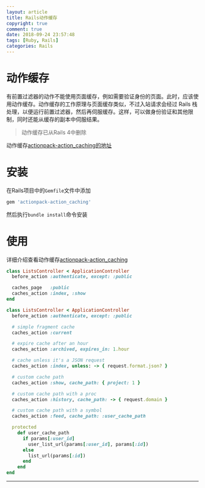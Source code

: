 ```yaml
---
layout: article
title: Rails动作缓存
copyright: true
comment: true
date: 2018-09-24 23:57:48
tags: [Ruby, Rails]
categories: Rails
---
```


动作缓存
======

有前置过滤器的动作不能使用页面缓存，例如需要验证身份的页面。此时，应该使用动作缓存。动作缓存的工作原理与页面缓存类似，不过入站请求会经过 Rails 栈处理，以便运行前置过滤器，然后再伺服缓存。这样，可以做身份验证和其他限制，同时还能从缓存的副本中伺服结果。



> 动作缓存已从Rails 4中删除


动作缓存[actionpack-action_caching的地址](https://github.com/rails/actionpack-action_caching)

<!-- more -->

安装
======

在Rails项目中的`Gemfile`文件中添加

``` ruby
gem 'actionpack-action_caching'
```

然后执行`bundle install`命令安装

使用
=======

详细介绍查看动作缓存[actionpack-action_caching](https://github.com/rails/actionpack-action_caching)

``` ruby
class ListsController < ApplicationController
  before_action :authenticate, except: :public

  caches_page   :public
  caches_action :index, :show
end
```

``` ruby
class ListsController < ApplicationController
  before_action :authenticate, except: :public

  # simple fragment cache
  caches_action :current

  # expire cache after an hour
  caches_action :archived, expires_in: 1.hour

  # cache unless it's a JSON request
  caches_action :index, unless: -> { request.format.json? }

  # custom cache path
  caches_action :show, cache_path: { project: 1 }

  # custom cache path with a proc
  caches_action :history, cache_path: -> { request.domain }

  # custom cache path with a symbol
  caches_action :feed, cache_path: :user_cache_path

  protected
    def user_cache_path
      if params[:user_id]
        user_list_url(params[:user_id], params[:id])
      else
        list_url(params[:id])
      end
    end
end
```

---